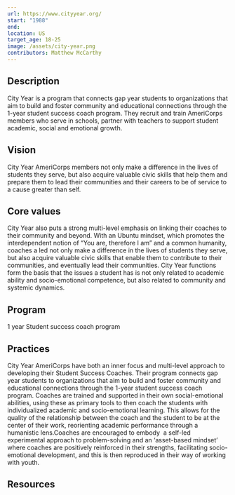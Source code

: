 ```yaml
---
url: https://www.cityyear.org/
start: "1988"
end: 
location: US
target_age: 18-25
image: /assets/city-year.png
contributors: Matthew McCarthy
---
```


## Description 

City Year is a program that connects gap year students to organizations that aim to build and foster community and educational connections through the 1-year student success coach program. They recruit and train AmeriCorps members who serve in schools, partner with teachers to support student academic, social and emotional growth. 

## Vision  

City Year AmeriCorps members not only make a difference in the lives of students they serve, but also acquire valuable civic skills that help them and prepare them to lead their communities and their careers to be of service to a cause greater than self.

## Core values 

City Year also puts a strong multi-level emphasis on linking their coaches to their community and beyond. With an Ubuntu mindset, which promotes the interdependent notion of “You are, therefore I am” and a common humanity, coaches a led not only make a difference in the lives of students they serve, but also acquire valuable civic skills that enable them to contribute to their communities, and eventually lead their communities. City Year functions form the basis that the issues a student has is not only related to academic ability and socio-emotional competence, but also related to community and systemic dynamics. 

## Program

1 year Student success coach program 

## Practices 

City Year AmeriCorps have both an inner focus and multi-level approach to developing their Student Success Coaches. Their program connects gap year students to organizations that aim to build and foster community and educational connections through the 1-year student success coach program. Coaches are trained and supported in their own social-emotional abilities, using these as primary tools to then coach the students with individualized academic and socio-emotional learning. This allows for the quality of the relationship between the coach and the student to be at the center of their work, reorienting academic performance through a humanistic lens.Coaches are encouraged to embody  a self-led experimental approach to problem-solving and an ‘asset-based mindset’ where coaches are positively reinforced in their strengths, facilitating socio-emotional development, and this is then reproduced in their way of working with youth.


## Resources 

